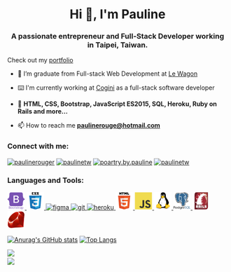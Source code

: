 <h1 align="center">Hi 👋, I'm Pauline</h1>
<h3 align="center">A passionate entrepreneur and Full-Stack Developer working in Taipei, Taiwan.</h3>

Check out my [portfolio](https://www.paulinerouger.com/)

- 🔭 I’m graduate from Full-stack Web Development at [Le Wagon](https://www.lewagon.com/web-development-course/part-time)

- ⌨️ I'm currently working at [Cogini](https://www.cogini.com/) as a full-stack software developer

- 🌱 **HTML, CSS, Bootstrap, JavaScript ES2015, SQL, Heroku, Ruby on Rails and more...**

- 📫 How to reach me **paulinerouge@hotmail.com**

<h3 align="left">Connect with me:</h3>
<p align="left">
<a href="https://linkedin.com/in/paulinerouger" target="blank"><img align="center" src="https://raw.githubusercontent.com/rahuldkjain/github-profile-readme-generator/master/src/images/icons/Social/linked-in-alt.svg" alt="paulinerouger" height="30" width="40" /></a>
<a href="https://stackoverflow.com/users/paulinetw" target="blank"><img align="center" src="https://raw.githubusercontent.com/rahuldkjain/github-profile-readme-generator/master/src/images/icons/Social/stack-overflow.svg" alt="paulinetw" height="30" width="40" /></a>
<a href="https://instagram.com/poartry.by.pauline" target="blank"><img align="center" src="https://raw.githubusercontent.com/rahuldkjain/github-profile-readme-generator/master/src/images/icons/Social/instagram.svg" alt="poartry.by.pauline" height="30" width="40" /></a>
<a href="https://www.leetcode.com/paulinetw" target="blank"><img align="center" src="https://raw.githubusercontent.com/rahuldkjain/github-profile-readme-generator/master/src/images/icons/Social/leet-code.svg" alt="paulinetw" height="30" width="40" /></a>
</p>

<h3 align="left">Languages and Tools:</h3>
<p align="left"> <a href="https://getbootstrap.com" target="_blank"> <img src="https://raw.githubusercontent.com/devicons/devicon/master/icons/bootstrap/bootstrap-plain-wordmark.svg" alt="bootstrap" width="40" height="40"/> </a> <a href="https://www.w3schools.com/css/" target="_blank"> <img src="https://raw.githubusercontent.com/devicons/devicon/master/icons/css3/css3-original-wordmark.svg" alt="css3" width="40" height="40"/> </a> <a href="https://www.figma.com/" target="_blank"> <img src="https://www.vectorlogo.zone/logos/figma/figma-icon.svg" alt="figma" width="40" height="40"/> </a> <a href="https://git-scm.com/" target="_blank"> <img src="https://www.vectorlogo.zone/logos/git-scm/git-scm-icon.svg" alt="git" width="40" height="40"/> </a> <a href="https://heroku.com" target="_blank"> <img src="https://www.vectorlogo.zone/logos/heroku/heroku-icon.svg" alt="heroku" width="40" height="40"/> </a> <a href="https://www.w3.org/html/" target="_blank"> <img src="https://raw.githubusercontent.com/devicons/devicon/master/icons/html5/html5-original-wordmark.svg" alt="html5" width="40" height="40"/> </a> <a href="https://developer.mozilla.org/en-US/docs/Web/JavaScript" target="_blank"> <img src="https://raw.githubusercontent.com/devicons/devicon/master/icons/javascript/javascript-original.svg" alt="javascript" width="40" height="40"/> </a> <a href="https://www.linux.org/" target="_blank"> <img src="https://raw.githubusercontent.com/devicons/devicon/master/icons/linux/linux-original.svg" alt="linux" width="40" height="40"/> </a> <a href="https://www.postgresql.org" target="_blank"> <img src="https://raw.githubusercontent.com/devicons/devicon/master/icons/postgresql/postgresql-original-wordmark.svg" alt="postgresql" width="40" height="40"/> </a> <a href="https://rubyonrails.org" target="_blank"> <img src="https://raw.githubusercontent.com/devicons/devicon/master/icons/rails/rails-original-wordmark.svg" alt="rails" width="40" height="40"/> </a> <a href="https://www.ruby-lang.org/en/" target="_blank"> <img src="https://raw.githubusercontent.com/devicons/devicon/master/icons/ruby/ruby-original.svg" alt="ruby" width="40" height="40"/> </a> </p>

[![Anurag's GitHub stats](https://github-readme-stats.vercel.app/api?username=PaulineTW)](https://github.com/anuraghazra/github-readme-stats)
[![Top Langs](https://github-readme-stats.vercel.app/api/top-langs/?username=PaulineTW)](https://github.com/anuraghazra/github-readme-stats)

![](https://github.com/PaulineTW/github-stats/blob/master/generated/overview.svg)
<br>
![](https://github.com/PaulineTW/github-stats/blob/master/generated/languages.svg)
